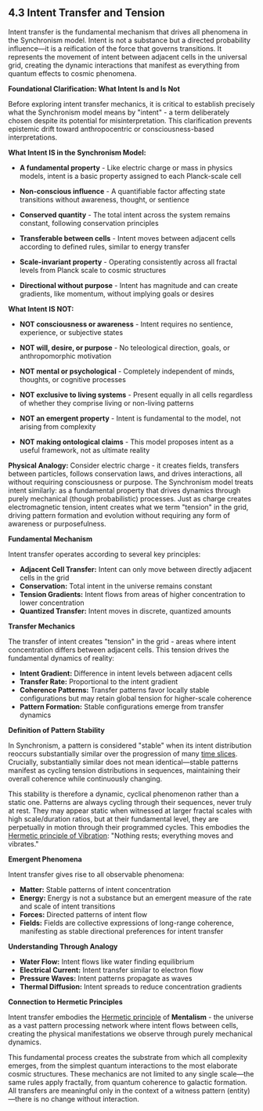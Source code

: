 ## 4.3 Intent Transfer and Tension

 Intent transfer is the fundamental mechanism that drives all phenomena in the Synchronism model. Intent is not a substance but a directed probability influence—it is a reification of the force that governs transitions. It represents the movement of intent between adjacent cells in the universal grid, creating the dynamic interactions that manifest as everything from quantum effects to cosmic phenomena.

**Foundational Clarification: What Intent Is and Is Not**

Before exploring intent transfer mechanics, it is critical to establish precisely what the Synchronism model means by "intent" - a term deliberately chosen despite its potential for misinterpretation. This clarification prevents epistemic drift toward anthropocentric or consciousness-based interpretations.

**What Intent IS in the Synchronism Model:**

- **A fundamental property** - Like electric charge or mass in physics models, intent is a basic property assigned to each Planck-scale cell

- **Non-conscious influence** - A quantifiable factor affecting state transitions without awareness, thought, or sentience

- **Conserved quantity** - The total intent across the system remains constant, following conservation principles

- **Transferable between cells** - Intent moves between adjacent cells according to defined rules, similar to energy transfer

- **Scale-invariant property** - Operating consistently across all fractal levels from Planck scale to cosmic structures

- **Directional without purpose** - Intent has magnitude and can create gradients, like momentum, without implying goals or desires

**What Intent IS NOT:**

- **NOT consciousness or awareness** - Intent requires no sentience, experience, or subjective states

- **NOT will, desire, or purpose** - No teleological direction, goals, or anthropomorphic motivation

- **NOT mental or psychological** - Completely independent of minds, thoughts, or cognitive processes

- **NOT exclusive to living systems** - Present equally in all cells regardless of whether they comprise living or non-living patterns

- **NOT an emergent property** - Intent is fundamental to the model, not arising from complexity

- **NOT making ontological claims** - This model proposes intent as a useful framework, not as ultimate reality

**Physical Analogy:** Consider electric charge - it creates fields, transfers between particles, follows conservation laws, and drives interactions, all without requiring consciousness or purpose. The Synchronism model treats intent similarly: as a fundamental property that drives dynamics through purely mechanical (though probabilistic) processes. Just as charge creates electromagnetic tension, intent creates what we term "tension" in the grid, driving pattern formation and evolution without requiring any form of awareness or purposefulness.

**Fundamental Mechanism**

 Intent transfer operates according to several key principles:

 - **Adjacent Cell Transfer:** Intent can only move between directly adjacent cells in the grid
- **Conservation:** Total intent in the universe remains constant
- **Tension Gradients:** Intent flows from areas of higher concentration to lower concentration
- **Quantized Transfer:** Intent moves in discrete, quantized amounts

**Transfer Mechanics**

 The transfer of intent creates "tension" in the grid - areas where intent concentration differs between adjacent cells. This tension drives the fundamental dynamics of reality:

 - **Intent Gradient:** Difference in intent levels between adjacent cells
- **Transfer Rate:** Proportional to the intent gradient
- **Coherence Patterns:** Transfer patterns favor locally stable configurations but may retain global tension for higher-scale coherence
- **Pattern Formation:** Stable configurations emerge from transfer dynamics

**Definition of Pattern Stability**

 In Synchronism, a pattern is considered "stable" when its intent distribution reoccurs substantially similar over the progression of many [time slices](#time-slices). Crucially, substantially similar does not mean identical—stable patterns manifest as cycling tension distributions in sequences, maintaining their overall coherence while continuously changing.

 This stability is therefore a dynamic, cyclical phenomenon rather than a static one. Patterns are always cycling through their sequences, never truly at rest. They may appear static when witnessed at larger fractal scales with high scale/duration ratios, but at their fundamental level, they are perpetually in motion through their programmed cycles. This embodies the [Hermetic principle of Vibration](#hermetic-principles): "Nothing rests; everything moves and vibrates."

**Emergent Phenomena**

 Intent transfer gives rise to all observable phenomena:

 - **Matter:** Stable patterns of intent concentration
- **Energy:** Energy is not a substance but an emergent measure of the rate and scale of intent transitions
- **Forces:** Directed patterns of intent flow
- **Fields:** Fields are collective expressions of long-range coherence, manifesting as stable directional preferences for intent transfer

**Understanding Through Analogy**

 - **Water Flow:** Intent flows like water finding equilibrium
- **Electrical Current:** Intent transfer similar to electron flow
- **Pressure Waves:** Intent patterns propagate as waves
- **Thermal Diffusion:** Intent spreads to reduce concentration gradients

**Connection to Hermetic Principles**

 Intent transfer embodies the [Hermetic principle](#hermetic-principles) of **Mentalism** - the universe as a vast pattern processing network where intent flows between cells, creating the physical manifestations we observe through purely mechanical dynamics.

 This fundamental process creates the substrate from which all complexity emerges, from the simplest quantum interactions to the most elaborate cosmic structures. These mechanics are not limited to any single scale—the same rules apply fractally, from quantum coherence to galactic formation. All transfers are meaningful only in the context of a witness pattern (entity)—there is no change without interaction.
